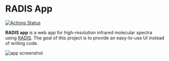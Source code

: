 # RADIS App

[![Actions Status](https://github.com/suzil/radis-app/workflows/GH/badge.svg)](https://github.com/suzil/radis-app/actions)

**RADIS app** is a web app for high-resolution infrared molecular spectra using [RADIS](https://github.com/radis/radis). The goal of this project is to provide an easy-to-use UI instead of writing code.

![app screenshot](https://user-images.githubusercontent.com/13723264/187050498-77355390-b88f-4616-a435-6a2ffd2409ef.png)

